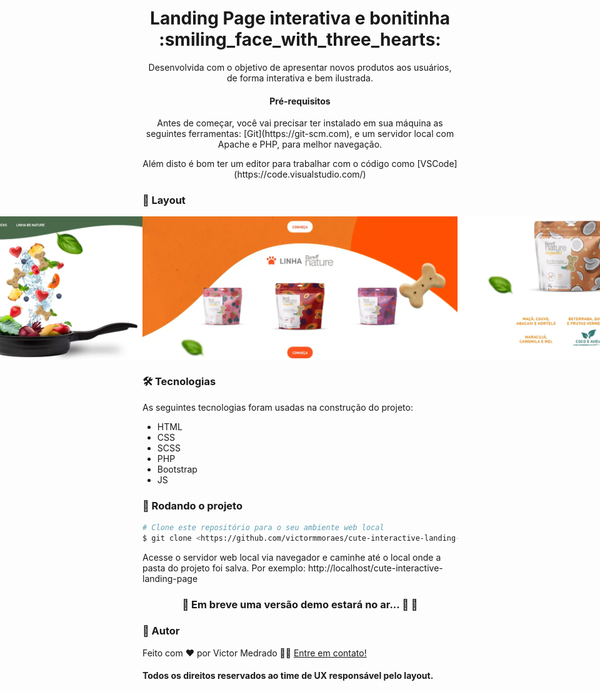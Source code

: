 <h1 align="center">
    Landing Page interativa e bonitinha :smiling_face_with_three_hearts:
</h1>

<p align="center" id="objetivo">Desenvolvida com o objetivo de apresentar novos produtos aos usuários, de forma interativa e bem ilustrada.</p>

<h4 align="center" id="requisitos"> Pré-requisitos </h4>

<p align="center">Antes de começar, você vai precisar ter instalado em sua máquina as seguintes ferramentas:
[Git](https://git-scm.com), e um servidor local com Apache e PHP, para melhor navegação. </p>

<p align="center">
Além disto é bom ter um editor para trabalhar com o código como [VSCode](https://code.visualstudio.com/)
</p>

### :camera_flash: Layout

<div align="center" style="display: flex; align-items: flex-start; justify-content: center;">
   <img alt="Captura de tela da aplicação" src="assets/lp1.webp">
   <img alt="Captura de tela da aplicação" src="assets/lp2.webp">
   <img alt="Captura de tela da aplicação" src="assets/lp3.webp">
</div>

### 🛠 Tecnologias

As seguintes tecnologias foram usadas na construção do projeto:

- HTML
- CSS
- SCSS
- PHP
- Bootstrap
- JS

### 🎲 Rodando o projeto

```bash
# Clone este repositório para o seu ambiente web local
$ git clone <https://github.com/victormmoraes/cute-interactive-landing-page.git>
```
Acesse o servidor web local via navegador e caminhe até o local onde a pasta do projeto foi salva. Por exemplo: http://localhost/cute-interactive-landing-page

<h3 align="center"> 
	🚧 Em breve uma versão demo estará no ar... 🚀 🚧
</h3>

### 🦸 Autor

Feito com ❤️ por Victor Medrado 👋🏽 [Entre em contato!](https://www.linkedin.com/in/victormedrado/)

#### Todos os direitos reservados ao time de UX responsável pelo layout.
